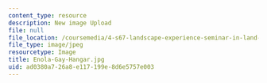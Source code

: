 ```yaml
---
content_type: resource
description: New image Upload
file: null
file_location: /coursemedia/4-s67-landscape-experience-seminar-in-land-art-fall-2016/ad0380a726a8e117199e8d6e5757e003_Enola-Gay-Hangar.jpg
file_type: image/jpeg
resourcetype: Image
title: Enola-Gay-Hangar.jpg
uid: ad0380a7-26a8-e117-199e-8d6e5757e003
---
```

